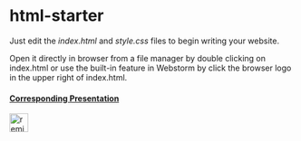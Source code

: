 # html-starter 

Just edit the *index.html* and *style.css* files to begin writing your website.

Open it directly in browser from a file manager by double clicking on index.html or use the built-in feature in Webstorm by click the browser logo in the upper right of index.html.

#### [Corresponding Presentation](https://docs.google.com/presentation/d/1qeO-OzWA3YbAudPjccxsbSRM0W_Jj3X3px4WqYW89eA/edit?usp=sharing)

<!-- Remix Button -->
<a href="https://glitch.com/edit/#!/remix/beryl-zenobia">
  <img src="https://cdn.glitch.com/2bdfb3f8-05ef-4035-a06e-2043962a3a13%2Fremix%402x.png?1513093958726" alt="remix this" height="33">
</a>
